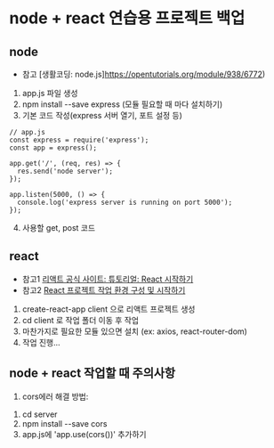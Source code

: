 # node + react 연습용 프로젝트 백업

## node
* 참고 [생활코딩: node.js]https://opentutorials.org/module/938/6772)
1. app.js 파일 생성
2. npm install --save express (모듈 필요할 때 마다 설치하기)
3. 기본 코드 작성(express 서버 열기, 포트 설정 등)
```node
// app.js
const express = require('express');
const app = express();

app.get('/', (req, res) => {
  res.send('node server');
});

app.listen(5000, () => {
  console.log('express server is running on port 5000');
});
```

4. 사용할 get, post 코드 

## react
* 참고1 [리액트 공식 사이트: 튜토리얼: React 시작하기](https://reactjs-kr.firebaseapp.com/tutorial/tutorial.html)
* 참고2 [React 프로젝트 작업 환경 구성 및 시작하기](https://chanhuiseok.github.io/posts/react-2/)
1. create-react-app client 으로 리액트 프로젝트 생성
2. cd client 로 작업 폴더 이동 후 작업
3. 마찬가지로 필요한 모듈 있으면 설치 (ex: axios, react-router-dom)
4. 작업 진행...

## node + react 작업할 때 주의사항
1. cors에러 해결 방법:
  1) cd server
  2) npm install --save cors
  3) app.js에 'app.use(cors())' 추가하기
